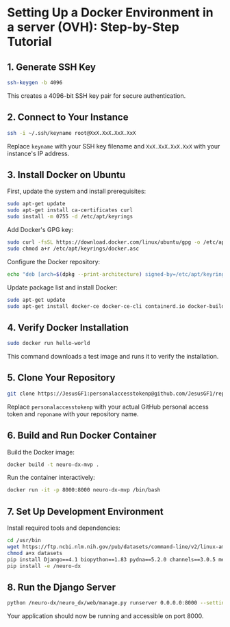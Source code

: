 # Setting Up a Docker Environment in a server (OVH): Step-by-Step Tutorial

## 1. Generate SSH Key
```bash
ssh-keygen -b 4096
```
This creates a 4096-bit SSH key pair for secure authentication.

## 2. Connect to Your Instance
```bash
ssh -i ~/.ssh/keyname root@XxX.XxX.XxX.XxX
```
Replace `keyname` with your SSH key filename and `XxX.XxX.XxX.XxX` with your instance's IP address.

## 3. Install Docker on Ubuntu
First, update the system and install prerequisites:
```bash
sudo apt-get update
sudo apt-get install ca-certificates curl
sudo install -m 0755 -d /etc/apt/keyrings
```

Add Docker's GPG key:
```bash
sudo curl -fsSL https://download.docker.com/linux/ubuntu/gpg -o /etc/apt/keyrings/docker.asc
sudo chmod a+r /etc/apt/keyrings/docker.asc
```

Configure the Docker repository:
```bash
echo "deb [arch=$(dpkg --print-architecture) signed-by=/etc/apt/keyrings/docker.asc] https://download.docker.com/linux/ubuntu $(. /etc/os-release && echo "$VERSION_CODENAME") stable" | sudo tee /etc/apt/sources.list.d/docker.list > /dev/null
```

Update package list and install Docker:
```bash
sudo apt-get update
sudo apt-get install docker-ce docker-ce-cli containerd.io docker-buildx-plugin docker-compose-plugin
```

## 4. Verify Docker Installation
```bash
sudo docker run hello-world
```
This command downloads a test image and runs it to verify the installation.

## 5. Clone Your Repository
```bash
git clone https://JesusGF1:personalaccesstokenp@github.com/JesusGF1/reponame.git
```
Replace `personalaccesstokenp` with your actual GitHub personal access token and `reponame` with your repository name.

## 6. Build and Run Docker Container
Build the Docker image:
```bash
docker build -t neuro-dx-mvp .
```

Run the container interactively:
```bash
docker run -it -p 8000:8000 neuro-dx-mvp /bin/bash
```

## 7. Set Up Development Environment
Install required tools and dependencies:
```bash
cd /usr/bin
wget https://ftp.ncbi.nlm.nih.gov/pub/datasets/command-line/v2/linux-amd64/datasets
chmod a+x datasets
pip install Django==4.1 biopython==1.83 pydna==5.2.0 channels==3.0.5 melt taxoniq
pip install -e /neuro-dx
```

## 8. Run the Django Server
```bash
python /neuro-dx/neuro_dx/web/manage.py runserver 0.0.0.0:8000 --settings=web.settings.production
```

Your application should now be running and accessible on port 8000.











